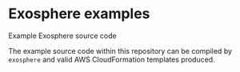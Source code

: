 # Exosphere examples
Example Exosphere source code

The example source code within this repository can be compiled by `exosphere` and valid AWS CloudFormation templates produced.
